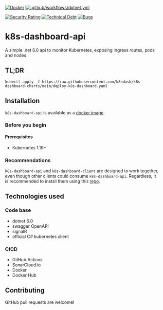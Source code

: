 [![Docker](https://github.com/k8sdash/k8s-dashboard-api/actions/workflows/docker-publish.yml/badge.svg)](https://github.com/k8sdash/k8s-dashboard-api/actions/workflows/docker-publish.yml) [![.github/workflows/dotnet.yml](https://github.com/k8sdash/k8s-dashboard-api/actions/workflows/dotnet.yml/badge.svg)](https://github.com/k8sdash/k8s-dashboard-api/actions/workflows/dotnet.yml) 

[![Security Rating](https://sonarcloud.io/api/project_badges/measure?project=k8sdash_k8s-dashboard-api&metric=security_rating)](https://sonarcloud.io/summary/new_code?id=k8sdash_k8s-dashboard-api) [![Technical Debt](https://sonarcloud.io/api/project_badges/measure?project=k8sdash_k8s-dashboard-api&metric=sqale_index)](https://sonarcloud.io/summary/new_code?id=k8sdash_k8s-dashboard-api) [![Bugs](https://sonarcloud.io/api/project_badges/measure?project=k8sdash_k8s-dashboard-api&metric=bugs)](https://sonarcloud.io/summary/new_code?id=k8sdash_k8s-dashboard-api)

# k8s-dashboard-api
A simple .net 6.0 api to monitor Kubernetes, exposing ingress routes, pods and nodes

## TL;DR
```
kubectl apply -f https://raw.githubusercontent.com/k8sdash/k8s-dashboard-charts/main/deploy-k8s-dashboard.yaml
```

## Installation
`k8s-dashboard-api` is available as a [docker image](https://hub.docker.com/repository/docker/k8sdash/k8s-dashboard-api).

### Before you begin
#### Prerequisites
* Kubernetes 1.19+

### Recommendations
`k8s-dashboard-api` and `k8s-dashboard-client` are designed to work together, even though other clients could consume `k8s-dashboard-api`. Regardless, it is recommended to install them using this [repo](https://github.com/k8sdash/k8s-dashboard-api/). 

## Technologies used
### Code base
* dotnet 6.0
* swagger OpenAPI
* signalR
* official C# kubernetes client

### CICD
* GitHub Actions
* SonarCloud.io
* Docker
* Docker Hub

## Contributing
GitHub pull requests are welcome!

